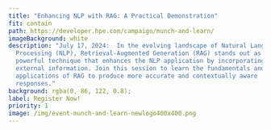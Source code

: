 ```yaml
---
title: "Enhancing NLP with RAG: A Practical Demonstration"
fit: contain
path: https://developer.hpe.com/campaign/munch-and-learn/
imageBackground: white
description: "July 17, 2024:  In the evolving landscape of Natural Language
  Processing (NLP), Retrieval-Augmented Generation (RAG) stands out as a
  powerful technique that enhances the NLP application by incorporating relevant
  external information. Join this session to learn the fundamentals and
  applications of RAG to produce more accurate and contextually aware
  responses."
background: rgba(0, 86, 122, 0.8);
label: Register Now!
priority: 1
image: /img/event-munch-and-learn-newlogo400x400.png
---
```

